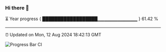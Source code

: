 ### Hi there 👋

⏳ Year progress { ██████████████████▁▁▁▁▁▁▁▁▁▁▁▁ } 61.42 %

---

⏰ Updated on Mon, 12 Aug 2024 18:42:13 GMT

![Progress Bar CI](https://github.com/IshwaranRudhara/GIT-ACTION/workflows/Progress%20Bar%20CI/badge.svg)

